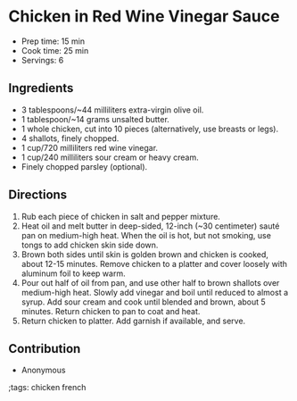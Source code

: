 # Chicken in Red Wine Vinegar Sauce

- Prep time: 15 min
- Cook time: 25 min
- Servings: 6

## Ingredients

- 3 tablespoons/~44 milliliters extra-virgin olive oil.
- 1 tablespoon/~14 grams unsalted butter.
- 1 whole chicken, cut into 10 pieces (alternatively, use breasts or legs).
- 4 shallots, finely chopped.
- 1 cup/720 milliliters red wine vinegar.
- 1 cup/240 milliliters sour cream or heavy cream.
- Finely chopped parsley (optional).

## Directions

1. Rub each piece of chicken in salt and pepper mixture.
2. Heat oil and melt butter in deep-sided, 12-inch (~30 centimeter) sauté pan on
   medium-high heat. When the oil is hot, but not smoking, use tongs to add
   chicken skin side down.
3. Brown both sides until skin is golden brown and chicken is cooked, about
   12-15 minutes. Remove chicken to a platter and cover loosely with aluminum
   foil to keep warm.
4. Pour out half of oil from pan, and use other half to brown shallots over
   medium-high heat. Slowly add vinegar and boil until reduced to almost a
   syrup. Add sour cream and cook until blended and brown, about 5
   minutes. Return chicken to pan to coat and heat.
5. Return chicken to platter. Add garnish if available, and serve.

## Contribution

- Anonymous

;tags: chicken french
